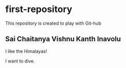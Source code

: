 # first-repository
This repository is created to play with Git-hub

## Sai Chaitanya Vishnu Kanth Inavolu
I like the Himalayas!

I want to dive.